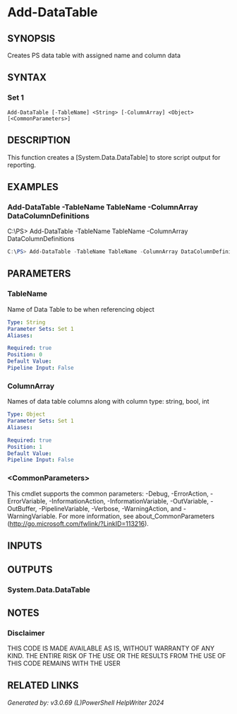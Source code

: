 ﻿# Add-DataTable

## SYNOPSIS
Creates PS data table with assigned name and column data

## SYNTAX

### Set 1
```
Add-DataTable [-TableName] <String> [-ColumnArray] <Object> [<CommonParameters>]
```

## DESCRIPTION
This function creates a [System.Data.DataTable] to store script output for reporting.

## EXAMPLES

### Add-DataTable -TableName TableName -ColumnArray DataColumnDefinitions
C:\\PS\> Add-DataTable -TableName TableName -ColumnArray DataColumnDefinitions
```powershell
C:\PS> Add-DataTable -TableName TableName -ColumnArray DataColumnDefinitions
```

## PARAMETERS

### TableName
Name of Data Table to be when referencing object

```yaml
Type: String
Parameter Sets: Set 1
Aliases: 

Required: true
Position: 0
Default Value: 
Pipeline Input: False
```

### ColumnArray
Names of data table columns along with column type: string, bool, int

```yaml
Type: Object
Parameter Sets: Set 1
Aliases: 

Required: true
Position: 1
Default Value: 
Pipeline Input: False
```

### \<CommonParameters\>
This cmdlet supports the common parameters: -Debug, -ErrorAction, -ErrorVariable, -InformationAction, -InformationVariable, -OutVariable, -OutBuffer, -PipelineVariable, -Verbose, -WarningAction, and -WarningVariable. For more information, see about_CommonParameters (http://go.microsoft.com/fwlink/?LinkID=113216).

## INPUTS

## OUTPUTS

### System.Data.DataTable


## NOTES

### Disclaimer
THIS CODE IS MADE AVAILABLE AS IS, WITHOUT WARRANTY OF ANY KIND. THE ENTIRE RISK OF THE USE OR THE RESULTS FROM THE USE OF THIS CODE REMAINS WITH THE USER

## RELATED LINKS


*Generated by: v3.0.69 (L)PowerShell HelpWriter 2024*
